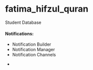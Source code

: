# fatima_hifzul_quran
Student Database



#### Notifications:
 - Notification Builder
 - Notification Manager
 - Notification Channels
  *
